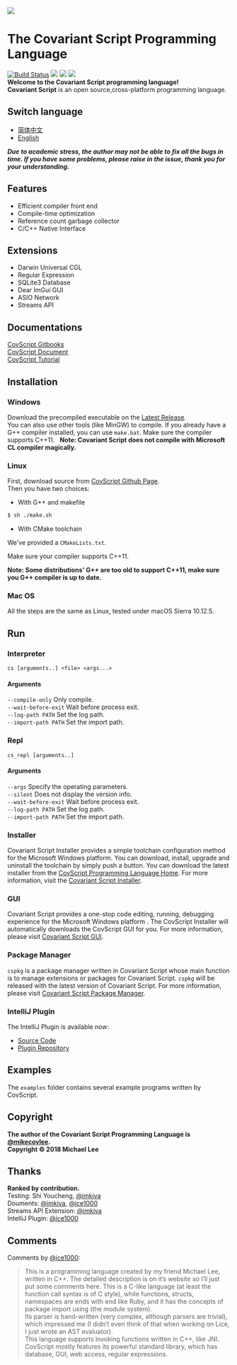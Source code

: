 ![](https://github.com/covscript/covscript/raw/master/icon/covariant_script_wide.png)
# The Covariant Script Programming Language #
[![Build Status](https://travis-ci.org/covscript/covscript.svg?branch=master)](https://travis-ci.org/covscript/covscript)
[![](https://img.shields.io/badge/GUI%20build-passing-blue.svg)](https://github.com/covscript/covscript-gui/releases/latest)
[![](https://img.shields.io/github/languages/top/covscript/covscript.svg)](http://www.cplusplus.com/)
[![](https://img.shields.io/github/license/covscript/covscript.svg)](https://github.com/covscript/covscript/blob/master/LICENSE)  
**Welcome to the Covariant Script programming language!**  
**Covariant Script** is an open source,cross-platform programming language.
## Switch language ##
- [简体中文](https://github.com/covscript/covscript/blob/master/README.zh_CN.md)
- [English](https://github.com/covscript/covscript/blob/master/README.md)

***Due to academic stress, the author may not be able to fix all the bugs in time. If you have some problems, please raise in the issue, thank you for your understanding.***

## Features ##
+ Efficient compiler front end
+ Compile-time optimization
+ Reference count garbage collector
+ C/C++ Native Interface

## Extensions ##
+ Darwin Universal CGL
+ Regular Expression
+ SQLite3 Database
+ Dear ImGui GUI
+ ASIO Network
+ Streams API

## Documentations ##
[CovScript Gitbooks](https://covscript.gitbooks.io/api/content/)  
[CovScript Document](https://github.com/covscript/covscript-docs)  
[CovScript Tutorial](https://github.com/covscript/covscript-tutorial)  
## Installation ##
### Windows ###
Download the precompiled executable on the [Latest Release](https://github.com/covscript/covscript/releases/latest).   
You can also use other tools (like MinGW) to compile. If you already have a G++ compiler installed, you can use `make.bat`. Make sure the compiler supports C++11.  
**Note: Covariant Script does not compile with Microsoft CL compiler magically.**
### Linux ###
First, download source from [CovScript Github Page](https://github.com/covscript/covscript).  
Then you have two choices:
+ With G++ and makefile
```sh
$ sh ./make.sh
```
+ With CMake toolchain

We've provided a `CMakeLists.txt`.

Make sure your compiler supports C++11.  

**Note: Some distributions' G++ are too old to support C++11, make sure you G++ compiler is up to date.**
### Mac OS ###
All the steps are the same as Linux, tested under macOS Sierra 10.12.5.
## Run ##
### Interpreter ###
`cs [arguments..] <file> <args...>`  
#### Arguments ####
`--compile-only` Only compile.  
`--wait-before-exit` Wait before process exit.  
`--log-path PATH` Set the log path.  
`--import-path PATH` Set the import path.  
### Repl ###
`cs_repl [arguments..]`  
#### Arguments ####
`--args` Specify the operating parameters.  
`--silent` Does not display the version info.  
`--wait-before-exit` Wait before process exit.  
`--log-path PATH` Set the log path.  
`--import-path PATH` Set the import path.  
### Installer ###
Covariant Script Installer provides a simple toolchain configuration method for the Microsoft Windows platform. You can download, install, upgrade and uninstall the toolchain by simply push a button. You can download the latest installer from the [CovScript Programming Language Home](http://covscript.org). For more information, visit the [Covariant Script Installer](https://github.com/covscript/covscript-installer).
### GUI ###
Covariant Script provides a one-stop code editing, running, debugging experience for the Microsoft Windows platform . The CovScript Installer will automatically downloads the CovScript GUI for you. For more information, please visit [Covariant Script GUI](https://github.com/covscript/covscript-gui).
### Package Manager ###
`cspkg` is a package manager written in Covariant Script whose main function is to manage extensions or packages for Covariant Script. `cspkg` will be released with the latest version of Covariant Script. For more information, please visit [Covariant Script Package Manager](https://github.com/covscript/cspkg).
### IntelliJ Plugin ###
The IntelliJ Plugin is available now:
+ [Source Code](https://github.com/covscript/covscript-intellij)
+ [Plugin Repository](https://plugins.jetbrains.com/plugin/10326-covscript)
## Examples ##
The `examples` folder contains several example programs written by CovScript.
## Copyright ##
**The author of the Covariant Script Programming Language is [@mikecovlee](https://github.com/mikecovlee/).**  
**Copyright © 2018 Michael Lee**
## Thanks ##
**Ranked by contribution.**  
Testing: Shi Youcheng, [@imkiva](https://github.com/imkiva/)  
Douments: [@imkiva](https://github.com/imkiva/), [@ice1000](https://github.com/ice1000/)  
Streams API Extension: [@imkiva](https://github.com/imkiva/)  
IntelliJ Plugin: [@ice1000](https://github.com/ice1000/)
## Comments ##
Comments by [@ice1000](https://github.com/ice1000/):

>This is a programming language created by my friend Michael Lee, written in C++. The detailed description is on it’s website so I’ll just put some comments here. This is a C-like language (at least the function call syntax is of C style), while functions, structs, namespaces are ends with end like Ruby, and it has the concepts of package import using (the module system).  
Its parser is hand-written (very complex, although parsers are trivial), which impressed me (I didn’t even think of that when working on Lice, I just wrote an AST evaluator).  
This language supports invoking functions written in C++, like JNI.  
CovScript mostly features its powerful standard library, which has database, GUI, web access, regular expressions.